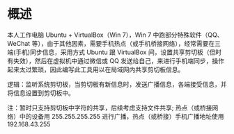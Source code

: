 # 概述

本人工作电脑 Ubuntu + VirtualBox（Win 7），Win 7 中跑部分特殊软件（QQ、WeChat 等），由于其他因素，需要手机热点（或手机桥接网络），经常需要在三端(手机)同步信息，采用方式 Ubuntu 跟 VirtualBox 间，设置共享剪切板（但时有失效），然后在虚拟机中通过微信或 QQ 发送给自己，来进行手机端同步，操作起来太过繁琐，因此编写此工具用以在局域网内共享剪切板信息。

逻辑：监听系统剪切板，当剪切板有新信息时，发送广播信息，各端接受信息，并将信息设置到剪切板中。

注：暂时只支持剪切板中字符的共享，后续考虑支持文件共享;
热点（或桥接网络）中的设备用 255.255.255.255 进行广播，热点（或桥接）手机广播地址使用 192.168.43.255






